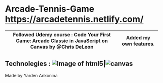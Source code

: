 # Arcade-Tennis-Game https://arcadetennis.netlify.com/
Followed Udemy course : Code Your First Game: Arcade Classic in JavaScript on Canvas by @Chris DeLeon|Added my own features.
-----------------------------------------------------------------------------------------------------|----------------------
Technolegies : 
![Image of html5](https://i.udemycdn.com/course/750x422/1344866_5c41.jpg)|![canvas](https://i0.wp.com/storage.googleapis.com/blog-images-backup/1*sQuSbqYHW-38cJXo3RsvWA.png?ssl=1)
-----------------------------------------------------------------------------------------------------------------------
Made by Yarden Ankonina

